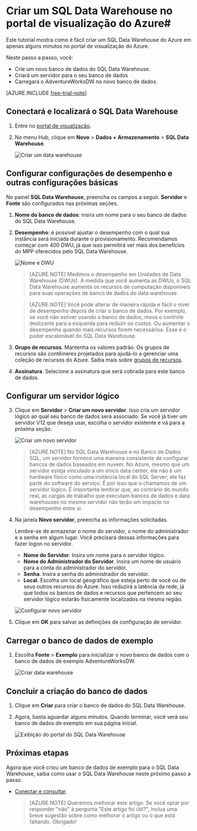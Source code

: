 <properties
	pageTitle="Criar um banco de dados do SQL Data Warehouse no portal de visualização do Azure | Microsoft Azure"
	description="Saiba como criar um SQL Data Warehouse do Azure no portal de visualização do Azure"
	services="sql-data-warehouse"
	documentationCenter="NA"
	authors="lodipalm"
	manager="barbkess"
	editor=""
	tags="azure-sql-data-warehouse"/>
<tags
   ms.service="sql-data-warehouse"
   ms.devlang="NA"
   ms.topic="article"
   ms.tgt_pltfrm="NA"
   ms.workload="data-services"
   ms.date="09/29/2015"
   ms.author="lodipalm;barbkess"/>

# Criar um SQL Data Warehouse no portal de visualização do Azure#

Este tutorial mostra como é fácil criar um SQL Data Warehouse do Azure em apenas alguns minutos no portal de visualização do Azure.

Neste passo a passo, você:

- Crie um novo banco de dados do SQL Data Warehouse.
- Criará um servidor para o seu banco de dados
- Carregará o AdventureWorksDW no novo banco de dados.

[AZURE.INCLUDE [free-trial-note](../../includes/free-trial-note.md)]


## Conectará e localizará o SQL Data Warehouse

1. Entre no [portal de visualização](https://portal.azure.com).

2. No menu Hub, clique em **Novo** > **Dados + Armazenamento** > **SQL Data Warehouse**.

	![Criar um data warehouse](./media/sql-data-warehouse-get-started-provision/new-data-warehouse.png)

## Configurar configurações de desempenho e outras configurações básicas

No painel **SQL Data Warehouse**, preencha os campos a seguir. **Servidor** e **Fonte** são configurados nas próximas seções.

1. **Nome do banco de dados**: insira um nome para o seu banco de dados do SQL Data Warehouse.

2. **Desempenho**: é possível ajustar o desempenho com o qual sua instância será iniciada durante o provisionamento. Recomendamos começar com 400 DWU, já que isso permitirá ver mais dos benefícios do MPP oferecidos pelo SQL Data Warehouse.
     
    ![Nome e DWU](./media/sql-data-warehouse-get-started-provision/name-and-dwu.png)

    > [AZURE.NOTE] Medimos o desempenho em Unidades de Data Warehouse (DWUs). À medida que você aumenta as DWUs, o SQL Data Warehouse aumenta os recursos de computação disponíveis para suas operações de banco de dados do data warehouse.

	> [AZURE.NOTE] Você pode alterar de maneira rápida e fácil o nível de desempenho depois de criar o banco de dados. Por exemplo, se você não estiver usando o banco de dados, mova o controle deslizante para a esquerda para reduzir os custos. Ou aumentar o desempenho quando mais recursos forem necessários. Esse é o poder escalonável do SQL Data Warehouse.
	

2. **Grupo de recursos**. Mantenha os valores padrão. Os grupos de recursos são contêineres projetados para ajudá-lo a gerenciar uma coleção de recursos do Azure. Saiba mais sobre [grupos de recursos](../azure-portal/resource-group-portal.md).
3. **Assinatura**. Selecione a assinatura que será cobrada para este banco de dados.


## Configurar um servidor lógico

3. Clique em **Servidor** > **Criar um novo servidor**. Isso cria um servidor lógico ao qual seu banco de dados será associado. Se você já tiver um servidor V12 que deseja usar, escolha o servidor existente e vá para a próxima seção.

    ![Criar um novo servidor](./media/sql-data-warehouse-get-started-provision/create-new-server.png)

    >[AZURE.NOTE] No SQL Data Warehouse e no Banco de Dados SQL, um servidor fornece uma maneira consistente de configurar bancos de dados baseados em nuvem. No Azure, mesmo que um servidor esteja vinculado a um único data center, ele não é um hardware físico como uma instância local do SQL Server; ele faz parte do software do serviço. É por isso que o chamamos de um servidor lógico. É importante lembrar que, ao contrário do mundo real, as cargas de trabalho que executam bancos de dados e data warehouses no mesmo servidor não terão um impacto no desempenho entre si.

1. Na janela **Novo servidor**, preencha as informações solicitadas.

    Lembre-se de armazenar o nome do servidor, o nome do administrador e a senha em algum lugar. Você precisará dessas informações para fazer logon no servidor. 
	- **Nome do Servidor**. Insira um nome para o servidor lógico. 
	- **Nome do Administrador do Servidor**. Insira um nome de usuário para a conta do administrador do servidor.
	- **Senha**. Insira a senha do administrador do servidor. 
	- **Local**. Escolha um local geográfico que esteja perto de você ou de seus outros recursos do Azure. Isso reduzirá a latência da rede, já que todos os bancos de dados e recursos que pertencem ao seu servidor lógico estarão fisicamente localizados na mesma região.

    ![Configurar novo servidor](./media/sql-data-warehouse-get-started-provision/configure-new-server.png)

1. Clique em **OK** para salvar as definições de configuração de servidor.

## Carregar o banco de dados de exemplo

1. Escolha **Fonte** > **Exemplo** para inicializar o novo banco de dados com o banco de dados de exemplo AdventureWorksDW. 

    ![Criar data warehouse](./media/sql-data-warehouse-get-started-provision/create-data-warehouse.png)

## Concluir a criação do banco de dados

1. Clique em **Criar** para criar o banco de dados do SQL Data Warehouse. 

1. Agora, basta aguardar alguns minutos. Quando terminar, você verá seu banco de dados de exemplo em sua página inicial.

    ![Exibição do portal do SQL Data Warehouse](./media/sql-data-warehouse-get-started-provision/database-portal-view.png)

## Próximas etapas

Agora que você criou um banco de dados de exemplo para o SQL Data Warehouse, saiba como usar o SQL Data Warehouse neste próximo passo a passo.

- [Conectar e consultar](./sql-data-warehouse-get-started-connect-query.md).

	> [AZURE.NOTE] Queremos melhorar este artigo. Se você optar por responder "não" à pergunta "Este artigo foi útil?", inclua uma breve sugestão sobre como melhorar o artigo ou o que está faltando. Obrigado!

<!----HONumber=Oct15_HO1-->